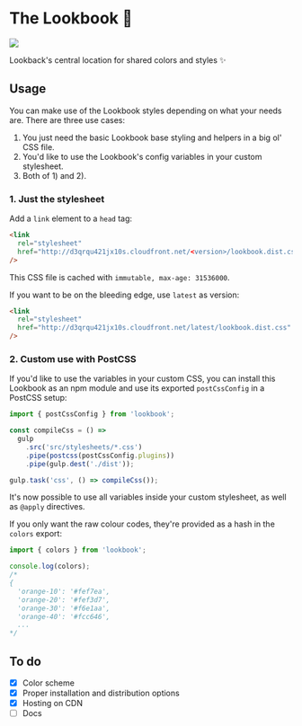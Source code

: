 # The Lookbook 💅

[![](https://img.shields.io/circleci/token/72b49f88c10f93d0d86ff25d730453d300d10671/project/github/lookback/lookbook/master.svg?style=flat-square)](https://circleci.com/gh/lookback/lookbook)

Lookback's central location for shared colors and styles ✨

## Usage

You can make use of the Lookbook styles depending on what your needs are. There are three use cases:

1. You just need the basic Lookbook base styling and helpers in a big ol' CSS file.
2. You'd like to use the Lookbook's config variables in your custom stylesheet.
3. Both of 1) and 2).

### 1. Just the stylesheet

Add a `link` element to a `head` tag:

```html
<link
  rel="stylesheet"
  href="http://d3qrqu421jx10s.cloudfront.net/<version>/lookbook.dist.css"
/>
```

This CSS file is cached with `immutable, max-age: 31536000`.

If you want to be on the bleeding edge, use `latest` as version:

```html
<link
  rel="stylesheet"
  href="http://d3qrqu421jx10s.cloudfront.net/latest/lookbook.dist.css"
/>
```

### 2. Custom use with PostCSS

If you'd like to use the variables in your custom CSS, you can install this Lookbook as an npm module and use its exported `postCssConfig` in a PostCSS setup:

```js
import { postCssConfig } from 'lookbook';

const compileCss = () =>
  gulp
    .src('src/stylesheets/*.css')
    .pipe(postcss(postCssConfig.plugins))
    .pipe(gulp.dest('./dist'));

gulp.task('css', () => compileCss());
```

It's now possible to use all variables inside your custom stylesheet, as well as `@apply` directives.

If you only want the raw colour codes, they're provided as a hash in the `colors` export:

```js
import { colors } from 'lookbook';

console.log(colors);
/*
{
  'orange-10': '#fef7ea',
  'orange-20': '#fef3d7',
  'orange-30': '#f6e1aa',
  'orange-40': '#fcc646',
  ...
*/
```

## To do

- [x] Color scheme
- [x] Proper installation and distribution options
- [x] Hosting on CDN
- [ ] Docs
